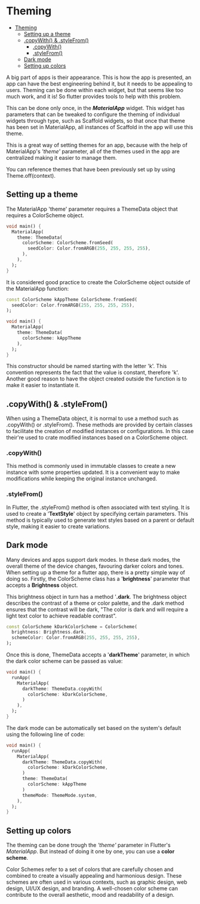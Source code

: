 # Theming

- [Theming](#theming)
  - [Setting up a theme](#setting-up-a-theme)
  - [.copyWith() \& .styleFrom()](#copywith--stylefrom)
    - [.copyWith()](#copywith)
    - [.styleFrom()](#stylefrom)
  - [Dark mode](#dark-mode)
  - [Setting up colors](#setting-up-colors)

A big part of apps is their appearance. This is how the app is presented, an app can have the best engineering behind it, but it needs to be appealing to users. Theming can be done within each widget, but that seems like too much work, and it is! So flutter provides tools to help with this problem.

This can be done only once, in the ***MaterialApp*** widget. This widget has parameters that can be tweaked to configure the theming of individual widgets through type, such as Scaffold widgets, so that once that theme has been set in MaterialApp, all instances of Scaffold in the app will use this theme.

This is a great way of setting themes for an app, because with the help of MaterialApp's *'theme'* parameter, all of the themes used in the app are centralized making it easier to manage them.

You can reference themes that have been previously set up by using Theme.off(context).

## Setting up a theme

The MaterialApp 'theme' parameter requires a ThemeData object that requires a ColorScheme object.

```dart
void main() {
  MaterialApp(
    theme: ThemeData(
      colorScheme: ColorScheme.fromSeed(
        seedColor: Color.fromARGB(255, 255, 255, 255),
      ),
    ),
  );
}
```

It is considered good practice to create the ColorScheme object outside of the MaterialApp function:

```dart
const ColorScheme kAppTheme ColorScheme.fromSeed(
  seedColor: Color.fromARGB(255, 255, 255, 255),
);

void main() {
  MaterialApp(
    theme: ThemeData(
      colorScheme: kAppTheme
    ),
  );
}
```

This constructor should be named starting with the letter 'k'. This convention represents the fact that the value is constant, therefore 'k'. Another good reason to have the object created outside the function is to make it easier to instantiate it.

## .copyWith() & .styleFrom()

When using a ThemeData object, it is normal to use a method such as .copyWith() or .styleFrom(). These methods are provided by certain classes to facilitate the creation of modified instances or configurations. In this case their're used to crate modified instances based on a ColorScheme object.

### .copyWith()

This method is commonly used in immutable classes to create a new instance with some properties updated. It is a convenient way to make modifications while keeping the original instance unchanged.

### .styleFrom()

In Flutter, the .styleFrom() method is often associated with text styling. It is used to create a '**TextStyle**' object by specifying certain parameters. This method is typically used to generate text styles based on a parent or default style, making it easier to create variations.

## Dark mode

Many devices and apps support dark modes. In these dark modes, the overall theme of the device changes, favouring darker colors and tones. When setting up a theme for a flutter app, there is a pretty simple way of doing so. Firstly, the ColorScheme class has a '**brightness**' parameter that accepts a **Brightness** object.

This brightness object in turn has a method '**.dark**. The brightness object describes the contrast of a theme or color palette, and the .dark method ensures that the contrast will be dark, "The color is dark and will require a light text color to achieve readable contrast".

```dart
const ColorScheme kDarkColorScheme = ColorScheme(
  brightness: Brightness.dark,
  schemeColor: Color.fromARGB(255, 255, 255, 255),
);

```

Once this is done, ThemeData accepts a '**darkTheme**' parameter, in which the dark color scheme can be passed as value:

```dart
void main() {
  runApp(
    MaterialApp(
      darkTheme: ThemeData.copyWith(
        colorScheme: kDarkColorScheme,
      )
    ),
  );
}
```

The dark mode can be automatically set based on the system's default using the following line of code:

```dart
void main() {
  runApp(
    MaterialApp(
      darkTheme: ThemeData.copyWith(
        colorScheme: kDarkColorScheme,
      )
      theme: ThemeData(
        colorScheme: kAppTheme
      )
      themeMode: ThemeMode.system,
    ),
  );
}
```

## Setting up colors

The theming can be done trough the *'theme'* parameter in Flutter's *MaterialApp*. But instead of doing it one by one, you can use a **color scheme**.

Color Schemes refer to a set of colors that are carefully chosen and combined to create a visually appealing and harmonious design. These schemes are often used in various contexts, such as graphic design, web design, UI/UX design, and branding. A well-chosen color scheme can contribute to the overall aesthetic, mood and readability of a design.

